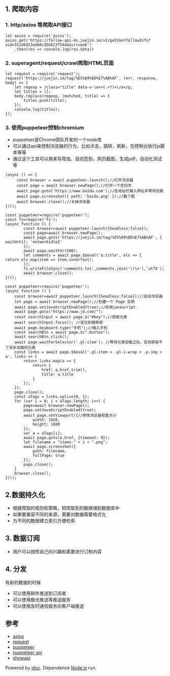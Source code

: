 ## 1\. 爬取内容

### 1\. http/axios 等爬取API接口

```
let axios = require('axios');
axios.get('https://follow-api-ms.juejin.im/v1/getUserFollowInfo?uid=551d6923e4b0cd5b623f54da&src=web')
    .then(res => console.log(res.data))

```

### 2\. superagent/request/crawl爬取HTML页面

```
let request = require('request');
request('https://juejin.im/tag/%E5%89%8D%E7%AB%AF', (err, response, body) => {
    let regexp = /class="title" data-v-\w+>(.+?)<\/a>/g;
    let titles = [];
    body.replace(regexp, (matched, title) => {
        titles.push(title);
    });
    console.log(titles);
});

```

### 3\. 使用puppeteer控制chromium

-   puppeteer是Chrome团队开发的一个node库
-   可以通过api来控制浏览器的行为，比如点击，跳转，刷新，在控制台执行js脚本等等
-   通过这个工具可以用来写爬虫，自动签到，网页截图，生成pdf，自动化测试等

```
(async () => {
     const browser = await puppeteer.launch();//打开浏览器
     const page = await browser.newPage();//打开一个空白页
     await page.goto('https://www.baidu.com');//在地址栏输入网址并等待加载
     await page.screenshot({ path: 'baidu.png' });//截个图
     await browser.close();//关掉浏览器
})();

```

```
const puppeteer=require('puppeteer');
const fs=require('fs');
(async function () {
        const browser=await puppeteer.launch({headless:false});
        const page=await browser.newPage();
        await page.goto('https://juejin.im/tag/%E5%89%8D%E7%AB%AF', {
waitUntil: 'networkidle2'
        });
        await page.waitFor(500);
        let comments = await page.$$eval('a.title', els => {
return els.map(item => item.innerText);
        });
        fs.writeFileSync('comments.txt',comments.join('\r\n'),'utf8');
        await browser.close();
})();

```

```
const puppeteer=require('puppeteer');
(async function () {
    const browser=await puppeteer.launch({headless:false});//启动浏览器
    let page = await browser.newPage();//创建一个 Page 实例
    await page.setJavaScriptEnabled(true);//启用javascript
    await page.goto("https://www.jd.com/");
    const searchInput = await page.$("#key");//获取元素
    await searchInput.focus(); //定位到搜索框
    await page.keyboard.type("手机");//输入手机
    const searchBtn = await page.$(".button");
    await searchBtn.click();
    await page.waitForSelector('.gl-item'); //等待元素加载之后，否则获取不了异步加载的元素
    const links = await page.$$eval('.gl-item > .gl-i-wrap > .p-img > a', links => {
        return links.map(a => {
            return {
                href: a.href.trim(),
                title: a.title
            }
        });
    });
    page.close();
    const aTags = links.splice(0, 1);
    for (var i = 0; i < aTags.length; i++) {
        page=await browser.newPage();
        page.setJavaScriptEnabled(true);
        await page.setViewport({//修改浏览器视窗大小
            width: 1920,
            height: 1080
        });
        var a = aTags[i];
        await page.goto(a.href, {timeout: 0});
        let filename = "items-" + i + ".png";
        await page.screenshot({
            path: filename,
            fullPage: true
        });
        page.close();
    }
    browser.close();
})();

```

## 2.数据持久化

-   根据爬取的规则和策略，把爬取到的数据储到数据库中
-   如果要兼容不同的来源，需要对数据需要格式化
-   为不同的数据建立索引方便检索

## 3\. 数据订阅

-   用户可以按照自己的兴趣和需要进行订制内容

## 4\. 分发

有新的数据的时候

-   可以使用邮件推送到订阅者
-   可以使用极光推送等推送服务
-   可以使用及时通信服务向客户端推送

## 参考

-   [axios](https://www.npmjs.com/package/axios)
-   [request](https://www.npmjs.com/package/request)
-   [puppeteer](https://github.com/GoogleChrome/puppeteer)
-   [puppeteer api](https://github.com/GoogleChrome/puppeteer/blob/v1.7.0/docs/api.md)
-   [showapi](https://www.showapi.com/api/view/184/4)

Powered by [idoc](https://github.com/jaywcjlove/idoc). Dependence [Node.js](https://nodejs.org) run.